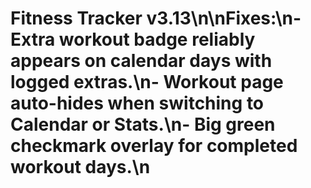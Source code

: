 # Fitness Tracker v3.13\n\nFixes:\n- Extra workout badge reliably appears on calendar days with logged extras.\n- Workout page auto-hides when switching to Calendar or Stats.\n- Big green checkmark overlay for completed workout days.\n